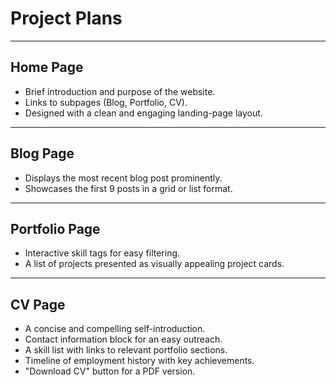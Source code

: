 # Project Plans

---

## **Home Page**
- Brief introduction and purpose of the website.
- Links to subpages (Blog, Portfolio, CV).
- Designed with a clean and engaging landing-page layout.

---

## **Blog Page**
- Displays the most recent blog post prominently.
- Showcases the first 9 posts in a grid or list format.

---

## **Portfolio Page**
- Interactive skill tags for easy filtering.
- A list of projects presented as visually appealing project cards.

---

## **CV Page**
- A concise and compelling self-introduction.
- Contact information block for an easy outreach.
- A skill list with links to relevant portfolio sections.
- Timeline of employment history with key achievements.
- "Download CV" button for a PDF version.